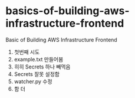# basics-of-building-aws-infrastructure-frontend
Basic of Building AWS Infrastructure Frontend
1. 첫번째 시도
2. example.txt 만들어봄
3. 히히 Secrets 하나 빼먹음
4. Secrets 잘못 설정함
5. watcher.py 수정
6. 함 더
